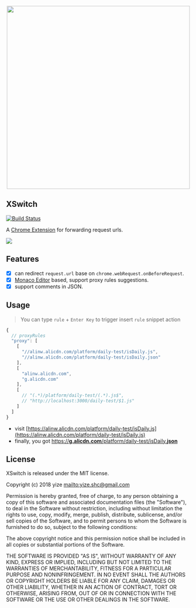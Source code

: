 <p align="center">
  <a href="https://chrome.google.com/webstore/detail/idkjhjggpffolpidfkikidcokdkdaogg">
    <img width="500" src="https://img.alicdn.com/tfs/TB1JIIzmvDH8KJjy1XcXXcpdXXa-1918-832.png">
  </a>
</p>

## XSwitch

[![Build Status](https://travis-ci.org/yize/xswitch.svg?branch=master)](https://travis-ci.org/yize/xswitch)

A [Chrome Extension][web-store] for forwarding request urls.

<a href="https://chrome.google.com/webstore/detail/idkjhjggpffolpidfkikidcokdkdaogg">
  <img src="https://img.alicdn.com/tfs/TB1qqEAmvDH8KJjy1XcXXcpdXXa-1674-968.png">
</a>

## Features

* [x] can redirect `request.url` base on `chrome.webRequest.onBeforeRequest`.
* [x] [Monaco Editor][monaco-editor] based, support proxy rules suggestions.
* [x] support comments in JSON.

## Usage

> You can type `rule` + `Enter Key` to trigger insert `rule` snippet action

```js
{
  // proxyRules
  "proxy": [
    [
      "//alinw.alicdn.com/platform/daily-test/isDaily.js",
      "//alinw.alicdn.com/platform/daily-test/isDaily.json"
    ],
    [
      "alinw.alicdn.com",
      "g.alicdn.com"
    ],
    [
      // "(.*)/platform/daily-test/(.*).js$",
      // "http://localhost:3000/daily-test/$1.js"
    ]
  ]
}
```

* visit [https://alinw.alicdn.com/platform/daily-test/isDaily.js](https://alinw.alicdn.com/platform/daily-test/isDaily.js)
* finally, you got [https://<b>g.alicdn.com</b>/platform/daily-test/isDaily.<b>json</b>](https://g.alicdn.com/platform/daily-test/isDaily.json)

## License

XSwitch is released under the MIT license.

Copyright (c) 2018 yize <mailto:yize.shc@gmail.com>

Permission is hereby granted, free of charge, to any person obtaining a copy
of this software and associated documentation files (the "Software"), to deal
in the Software without restriction, including without limitation the rights
to use, copy, modify, merge, publish, distribute, sublicense, and/or sell
copies of the Software, and to permit persons to whom the Software is
furnished to do so, subject to the following conditions:

The above copyright notice and this permission notice shall be included in all
copies or substantial portions of the Software.

THE SOFTWARE IS PROVIDED "AS IS", WITHOUT WARRANTY OF ANY KIND, EXPRESS OR
IMPLIED, INCLUDING BUT NOT LIMITED TO THE WARRANTIES OF MERCHANTABILITY,
FITNESS FOR A PARTICULAR PURPOSE AND NONINFRINGEMENT. IN NO EVENT SHALL THE
AUTHORS OR COPYRIGHT HOLDERS BE LIABLE FOR ANY CLAIM, DAMAGES OR OTHER
LIABILITY, WHETHER IN AN ACTION OF CONTRACT, TORT OR OTHERWISE, ARISING FROM,
OUT OF OR IN CONNECTION WITH THE SOFTWARE OR THE USE OR OTHER DEALINGS IN THE
SOFTWARE.

[web-store]: https://chrome.google.com/webstore/detail/idkjhjggpffolpidfkikidcokdkdaogg
[screenshot]: https://img.alicdn.com/tfs/TB1qqEAmvDH8KJjy1XcXXcpdXXa-1674-968.png
[monaco-editor]: https://github.com/Microsoft/monaco-editor
